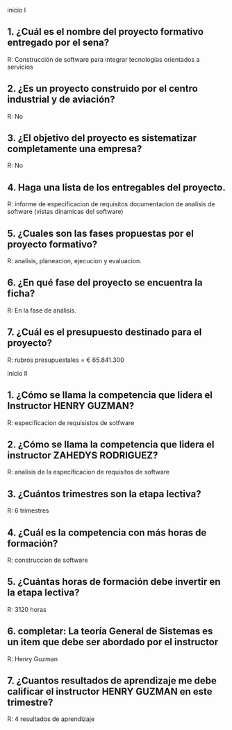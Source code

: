 inicio I

## 1. ¿Cuál es el nombre del proyecto formativo entregado por el sena?

R: Construcción de software para integrar tecnologías orientados a servicios 

## 2. ¿Es un proyecto construido por el centro industrial y de aviación?

R: No

## 3. ¿El objetivo del proyecto es sistematizar completamente una empresa?

R: No

## 4. Haga una lista de los entregables del proyecto.

R: informe de especificacion de requisitos
documentacion de analisis de software (vistas dinamicas del software)

## 5. ¿Cuales son las fases propuestas por el proyecto formativo?

R: analisis, planeacion, ejecucion y evaluacion.

## 6. ¿En qué fase del proyecto se encuentra la ficha?

R: En la fase de análisis.

## 7. ¿Cuál es el presupuesto destinado para el proyecto?

R: rubros presupuestales = € 65.841.300

inicio II

## 1. ¿Cómo se llama la competencia que lidera el Instructor HENRY GUZMAN?

R: especificacion de requisistos de sotfware

## 2. ¿Cómo se llama la competencia que lidera el instructor ZAHEDYS RODRIGUEZ?

R: analisis de la especificacion de requisitos de software

## 3. ¿Cuántos trimestres son la etapa lectiva?

R: 6 trimestres

## 4. ¿Cuál es la competencia con más horas de formación?

R: construccion de software

## 5. ¿Cuántas horas de formación debe invertir en la etapa lectiva?

R: 3120 horas

## 6. completar: La teoría General de Sistemas es un item que debe ser abordado por el instructor

R: Henry Guzman

## 7. ¿Cuantos resultados de aprendizaje me debe calificar el instructor HENRY GUZMAN en este trimestre?

R: 4 resultados de aprendizaje
